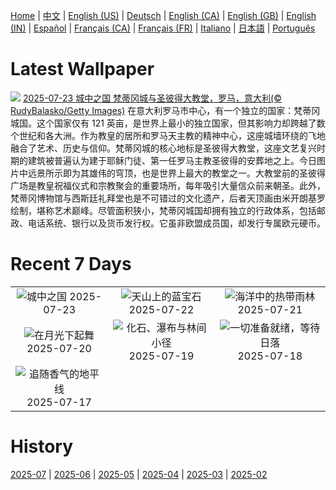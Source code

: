 [Home](../README.md) | [中文](zh-CN.md) | [English (US)](en-US.md) | [Deutsch](de-DE.md) | [English (CA)](en-CA.md) | [English (GB)](en-GB.md) | [English (IN)](en-IN.md) | [Español](es-ES.md) | [Français (CA)](fr-CA.md) | [Français (FR)](fr-FR.md) | [Italiano](it-IT.md) | [日本語](ja-JP.md) | [Português](pt-BR.md)

# Latest Wallpaper
![](https://www.bing.com/th?id=OHR.VaticanCity_ZH-CN3075109504_UHD.jpg)
[2025-07-23 城中之国 梵蒂冈城与圣彼得大教堂，罗马，意大利(© RudyBalasko/Getty Images)](https://www.bing.com/th?id=OHR.VaticanCity_ZH-CN3075109504_UHD.jpg)
在意大利罗马市中心，有一个独立的国家：梵蒂冈城国。这个国家仅有 121 英亩，是世界上最小的独立国家，但其影响力却跨越了数个世纪和各大洲。作为教皇的居所和罗马天主教的精神中心，这座城墙环绕的飞地融合了艺术、历史与信仰。梵蒂冈城的核心地标是圣彼得大教堂，这座文艺复兴时期的建筑被普遍认为建于耶稣门徒、第一任罗马主教圣彼得的安葬地之上。今日图片中远景所示即为其雄伟的穹顶，也是世界上最大的教堂之一。大教堂前的圣彼得广场是教皇祝福仪式和宗教聚会的重要场所，每年吸引大量信众前来朝圣。此外，梵蒂冈博物馆与西斯廷礼拜堂也是不可错过的文化遗产，后者天顶画由米开朗基罗绘制，堪称艺术巅峰。尽管面积狭小，梵蒂冈城国却拥有独立的行政体系，包括邮政、电话系统、银行以及货币发行权。它虽非欧盟成员国，却发行专属欧元硬币。

# Recent 7 Days
|  |  |  |
|:---:|:---:|:---:|
| ![](https://www.bing.com/th?id=OHR.VaticanCity_ZH-CN3075109504_400x240.jpg "城中之国") 2025-07-23 | ![](https://www.bing.com/th?id=OHR.GreatHeatY25_ZH-CN8252122347_400x240.jpg "天山上的蓝宝石") 2025-07-22 | ![](https://www.bing.com/th?id=OHR.AcroporaReef_ZH-CN2622120276_400x240.jpg "海洋中的热带雨林") 2025-07-21 |
| ![](https://www.bing.com/th?id=OHR.BigMoon_ZH-CN2508603883_400x240.jpg "在月光下起舞") 2025-07-20 | ![](https://www.bing.com/th?id=OHR.YohoNP_ZH-CN2349599497_400x240.jpg "化石、瀑布与林间小径") 2025-07-19 | ![](https://www.bing.com/th?id=OHR.IcelandSolstice_ZH-CN6073168622_400x240.jpg "一切准备就绪，等待日落") 2025-07-18 |
| ![](https://www.bing.com/th?id=OHR.FranceLavender_ZH-CN1639602547_400x240.jpg "追随香气的地平线") 2025-07-17 |  |  |

# History
[2025-07](../archives/wallpaper/zh-CN/w_2025_07.md) | [2025-06](../archives/wallpaper/zh-CN/w_2025_06.md) | [2025-05](../archives/wallpaper/zh-CN/w_2025_05.md) | [2025-04](../archives/wallpaper/zh-CN/w_2025_04.md) | [2025-03](../archives/wallpaper/zh-CN/w_2025_03.md) | [2025-02](../archives/wallpaper/zh-CN/w_2025_02.md)
